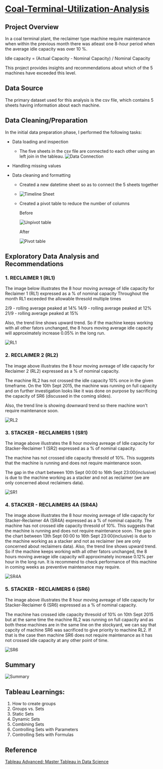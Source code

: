 # [Coal-Terminal-Utilization-Analysis](https://public.tableau.com/app/profile/akshay.saraf/viz/TableCalculations_16605871923360/Report)

## Project Overview
In a coal terminal plant, the reclaimer type machine require maintenance when within the previous month there was atleast one 8-hour period when the average idle capacity was over 10 %.

Idle capacity = (Actual Capacity - Nominal Capacity) / Nominal Capacity

This project provides insights and recommendations about which of the 5 machines have exceeded this level.

## Data Source
The primary dataset used for this analysis is the csv file, which contains 5 sheets having information about each machine.

## Data Cleaning/Preparation
In the initial data preparation phase, I performed the following tasks:

- Data loading and inspection
  - The five sheets in the csv file are connected to each other using an left join in the tableau.
    ![Data Connection](https://github.com/aksaraf/Coal-Terminal-Utilization-Analysis/blob/51d4af07cda7596d6888091d1a685a8c4226a5d8/Images/Data%20Connection.jpg
)
    
- Handling missing values
- Data cleaning and formatting
  - Created a new datetime sheet so as to connect the 5 sheets together
  - 
    ![Timeline Sheet](https://github.com/aksaraf/Coal-Terminal-Utilization-Analysis/blob/51d4af07cda7596d6888091d1a685a8c4226a5d8/Images/Timeline%20Sheet.jpg
)
  - Created a pivot table to reduce the number of columns

    Before
    
    ![Unpivot table](https://github.com/aksaraf/Coal-Terminal-Utilization-Analysis/blob/51d4af07cda7596d6888091d1a685a8c4226a5d8/Images/Unpivot%20table.jpg)

    After
    
    ![Pivot table](https://github.com/aksaraf/Coal-Terminal-Utilization-Analysis/blob/51d4af07cda7596d6888091d1a685a8c4226a5d8/Images/Pivot%20Table.jpg)

## Exploratory Data Analysis and Recommendations
### 1. RECLAIMER 1 (RL1)
The image below illustrates the 8 hour moving avreage of Idle capacity for Reclaimer 1 (RL1) expressed as a % of nominal capacity
Throughout the month RL1 exceeded the allowable thresold multiple times

2/9 - rolling average peaked at 14%
14/9 - rolling average peaked at 12%
21/9 - rolling average peaked at 15%

Also, the trend line shows upward trend. So if the machine keeps working with all other fators unchanged, the 8 hours moving average idle capacity will approximately increase 0.05% in the long run.

![RL1](https://github.com/aksaraf/Coal-Terminal-Utilization-Analysis/blob/51d4af07cda7596d6888091d1a685a8c4226a5d8/Images/Reclaimer%201.jpg)


### 2. RECLAIMER 2 (RL2)
The image above illustrates the 8 hour moving avreage of Idle capacity for Reclaimer 2 (RL2) expressed as a % of nominal capacity.

The machine RL2 has not crossed the idle capacity 10% once in the given timeframe. On the 10th Sept 2015, the machine was running on full capacity and on further investigation looks like it was done on purpose by sacrificing the capacity of SR6 (discussed in the coming slides).

Also, the trend line is showing downward trend so there machine won't require maintenance soon.

![RL2](https://github.com/aksaraf/Coal-Terminal-Utilization-Analysis/blob/51d4af07cda7596d6888091d1a685a8c4226a5d8/Images/Reclaimer%202.jpg)

### 3. STACKER - RECLAIMERS 1 (SR1)
The image above illustrates the 8 hour moving avreage of Idle capacity for Stacker-Reclaimer 1 (SR2) expressed as a % of nominal capacity.

The machine has not crossed idle capacity thresold of 10%. This suggests that the machine is running and does not require maintenance soon.

The gap in the chart between 10th Sept 00:00 to 16th Sept 23:00(inclusive) is due to the machine working as a stacker and not as reclaimer (we are only concerned about reclaimers data).

![SR1](https://github.com/aksaraf/Coal-Terminal-Utilization-Analysis/blob/51d4af07cda7596d6888091d1a685a8c4226a5d8/Images/SR1.jpg)

### 4. STACKER - RECLAIMERS 4A (SR4A)
The image above illustrates the 8 hour moving avreage of Idle capacity for Stacker-Reclaimer 4A (SR4A) expressed as a % of nominal capacity.
The machine has not crossed idle capacity thresold of 10%. This suggests that the machine is running and does not require maintenance soon.
The gap in the chart between 13th Sept 00:00 to 16th Sept 23:00(inclusive) is due to the machine working as a stacker and not as reclaimer (we are only concerned about reclaimers data).
Also, the trend line shows upward trend. So if the machine keeps working with all other fators unchanged, the 8 hours moving average idle capacity will approximately increase 0.12% per hour in the long run. It is recommend to check performance of this machine in coming weeks as preventive maintenance may require.

![SR4A](https://github.com/aksaraf/Coal-Terminal-Utilization-Analysis/blob/51d4af07cda7596d6888091d1a685a8c4226a5d8/Images/SR4A.jpg)

### 5. STACKER - RECLAIMERS 6 (SR6)
The image above illustrates the 8 hour moving avreage of Idle capacity for Stacker-Reclaimer 6 (SR6) expressed as a % of nominal capacity.


The machine has  crossed idle capacity thresold of 10% on 10th Sept 2015 but at the same time the machine RL2 was running on full capacity and as both these machines are in the same line on the stockyard, we can say that capcity of machine SR6 was sacrificed to give priority to machine RL2. If that is the case then machine SR6 does not require maintenance as it has not crossed idle capacity at any other point of time.

![SR6](https://github.com/aksaraf/Coal-Terminal-Utilization-Analysis/blob/51d4af07cda7596d6888091d1a685a8c4226a5d8/Images/SR6.jpg)

## Summary
![Summary](https://github.com/aksaraf/Coal-Terminal-Utilization-Analysis/blob/51d4af07cda7596d6888091d1a685a8c4226a5d8/Images/Summary.jpg
)

## Tableau Learnings:
1. How to create groups
2. Groups vs. Sets
3. Static Sets
4. Dynamic Sets
5. Combining Sets
6. Controlling Sets with Parameters
7. Controlling Sets with Formulas

## Reference
[Tableau Advanced: Master Tableau in Data Science](https://www.udemy.com/course/tableau10-advanced/)
